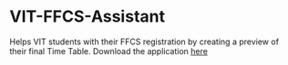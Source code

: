 # VIT-FFCS-Assistant
Helps VIT students with their FFCS registration by creating a preview of their final Time Table.
Download the application <a href="http://aakashmalhotra.tk/VIT%20FFCS%20Assistant/" target="_blank">here</a>

